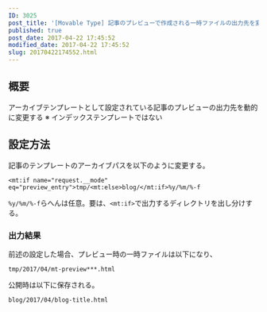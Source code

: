 ```yaml
---
ID: 3025
post_title: '[Movable Type] 記事のプレビューで作成される一時ファイルの出力先を変更する方法'
published: true
post_date: 2017-04-22 17:45:52
modified_date: 2017-04-22 17:45:52
slug: 20170422174552.html
---
```

<h2>概要</h2>

アーカイブテンプレートとして設定されている記事のプレビューの出力先を動的に変更する
※ インデックステンプレートではない

<h2>設定方法</h2>

記事のテンプレートのアーカイブパスを以下のように変更する。

<pre><code>&lt;mt:if name="request.__mode" eq="preview_entry"&gt;tmp/&lt;mt:else&gt;blog/&lt;/mt:if&gt;%y/%m/%-f
</code></pre>

<code>%y/%m/%-f</code>らへんは任意。要は、<code>&lt;mt:if&gt;</code>で出力するディレクトリを出し分けする。

<h3>出力結果</h3>

前述の設定した場合、プレビュー時の一時ファイルは以下になり、

<pre><code>tmp/2017/04/mt-preview***.html
</code></pre>

公開時は以下に保存される。

<pre><code>blog/2017/04/blog-title.html
</code></pre>